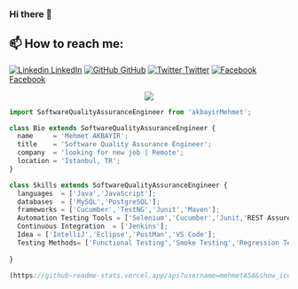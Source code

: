 ### Hi there 👋
## 📫 How to reach me: 
[![Linkedin](https://i.stack.imgur.com/gVE0j.png) LinkedIn](https://www.linkedin.com/in/mehmetakbayir/) [![GitHub](https://i.stack.imgur.com/tskMh.png) GitHub](https://github.com/mehmetA58) [![Twitter](http://i.imgur.com/wWzX9uB.png) Twitter]() [![Facebook](http://i.imgur.com/fep1WsG.png) Facebook]()

<p align="center">
  <img src="https://github.com/thompsonemerson/thompsonemerson/raw/master/cover-thompson.png" />
</p>

```js
import SoftwareQualityAssuranceEngineer from 'akbayirMehmet';

class Bio extends SoftwareQualityAssuranceEngineer {
  name     = 'Mehmet AKBAYIR';
  title    = 'Software Quality Assurance Engineer';
  company  = 'looking for new job | Remote';
  location = 'İstanbul, TR';
}

class Skills extends SoftwareQualityAssuranceEngineer {
  languages  = ['Java','JavaScript'];
  databases  = ['MySQL','PostgreSQL'];
  frameworks = ['Cucumber','TestNG','Junit','Maven']; 
  Automation Testing Tools = ['Selenium','Cucumber','Junit,'REST Assured'];
  Continuous Integration  = ['Jenkins'];
  Idea = ['IntelliJ','Eclipse','PostMan','VS Code'];
  Testing Methods= ['Functional Testing','Smoke Testing','Regression Testing','API Testing','DataBase Testing'];
  
}

(https://github-readme-stats.vercel.app/api?username=mehmetA58&show_icons=true&theme=dark)
